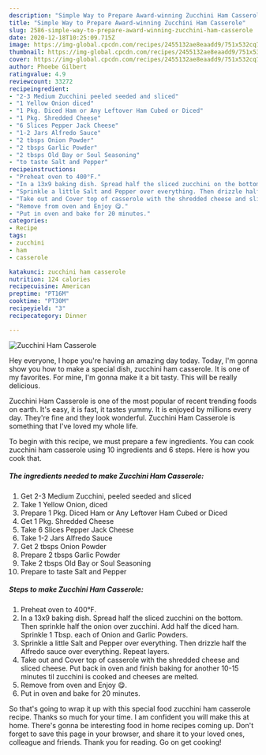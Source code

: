 ```yaml
---
description: "Simple Way to Prepare Award-winning Zucchini Ham Casserole"
title: "Simple Way to Prepare Award-winning Zucchini Ham Casserole"
slug: 2586-simple-way-to-prepare-award-winning-zucchini-ham-casserole
date: 2020-12-18T10:25:09.715Z
image: https://img-global.cpcdn.com/recipes/2455132ae8eaadd9/751x532cq70/zucchini-ham-casserole-recipe-main-photo.jpg
thumbnail: https://img-global.cpcdn.com/recipes/2455132ae8eaadd9/751x532cq70/zucchini-ham-casserole-recipe-main-photo.jpg
cover: https://img-global.cpcdn.com/recipes/2455132ae8eaadd9/751x532cq70/zucchini-ham-casserole-recipe-main-photo.jpg
author: Phoebe Gilbert
ratingvalue: 4.9
reviewcount: 33272
recipeingredient:
- "2-3 Medium Zucchini peeled seeded and sliced"
- "1 Yellow Onion diced"
- "1 Pkg. Diced Ham or Any Leftover Ham Cubed or Diced"
- "1 Pkg. Shredded Cheese"
- "6 Slices Pepper Jack Cheese"
- "1-2 Jars Alfredo Sauce"
- "2 tbsps Onion Powder"
- "2 tbsps Garlic Powder"
- "2 tbsps Old Bay or Soul Seasoning"
- "to taste Salt and Pepper"
recipeinstructions:
- "Preheat oven to 400°F."
- "In a 13x9 baking dish. Spread half the sliced zucchini on the bottom. Then sprinkle half the onion over zucchini. Add half the diced ham. Sprinkle 1 Tbsp. each of Onion and Garlic Powders."
- "Sprinkle a little Salt and Pepper over everything. Then drizzle half the Alfredo sauce over everything. Repeat layers."
- "Take out and Cover top of casserole with the shredded cheese and sliced cheese. Put back in oven and finish baking for another 10-15 minutes til zucchini is cooked and cheeses are melted."
- "Remove from oven and Enjoy 😋."
- "Put in oven and bake for 20 minutes."
categories:
- Recipe
tags:
- zucchini
- ham
- casserole

katakunci: zucchini ham casserole 
nutrition: 124 calories
recipecuisine: American
preptime: "PT16M"
cooktime: "PT30M"
recipeyield: "3"
recipecategory: Dinner

---
```



![Zucchini Ham Casserole](https://img-global.cpcdn.com/recipes/2455132ae8eaadd9/751x532cq70/zucchini-ham-casserole-recipe-main-photo.jpg)

Hey everyone, I hope you're having an amazing day today. Today, I'm gonna show you how to make a special dish, zucchini ham casserole. It is one of my favorites. For mine, I'm gonna make it a bit tasty. This will be really delicious.



Zucchini Ham Casserole is one of the most popular of recent trending foods on earth. It's easy, it is fast, it tastes yummy. It is enjoyed by millions every day. They're fine and they look wonderful. Zucchini Ham Casserole is something that I've loved my whole life.


To begin with this recipe, we must prepare a few ingredients. You can cook zucchini ham casserole using 10 ingredients and 6 steps. Here is how you cook that.

<!--inarticleads1-->

##### The ingredients needed to make Zucchini Ham Casserole:

1. Get 2-3 Medium Zucchini, peeled seeded and sliced
1. Take 1 Yellow Onion, diced
1. Prepare 1 Pkg. Diced Ham or Any Leftover Ham Cubed or Diced
1. Get 1 Pkg. Shredded Cheese
1. Take 6 Slices Pepper Jack Cheese
1. Take 1-2 Jars Alfredo Sauce
1. Get 2 tbsps Onion Powder
1. Prepare 2 tbsps Garlic Powder
1. Take 2 tbsps Old Bay or Soul Seasoning
1. Prepare to taste Salt and Pepper




<!--inarticleads2-->

##### Steps to make Zucchini Ham Casserole:

1. Preheat oven to 400°F.
1. In a 13x9 baking dish. Spread half the sliced zucchini on the bottom. Then sprinkle half the onion over zucchini. Add half the diced ham. Sprinkle 1 Tbsp. each of Onion and Garlic Powders.
1. Sprinkle a little Salt and Pepper over everything. Then drizzle half the Alfredo sauce over everything. Repeat layers.
1. Take out and Cover top of casserole with the shredded cheese and sliced cheese. Put back in oven and finish baking for another 10-15 minutes til zucchini is cooked and cheeses are melted.
1. Remove from oven and Enjoy 😋.
1. Put in oven and bake for 20 minutes.




So that's going to wrap it up with this special food zucchini ham casserole recipe. Thanks so much for your time. I am confident you will make this at home. There's gonna be interesting food in home recipes coming up. Don't forget to save this page in your browser, and share it to your loved ones, colleague and friends. Thank you for reading. Go on get cooking!
